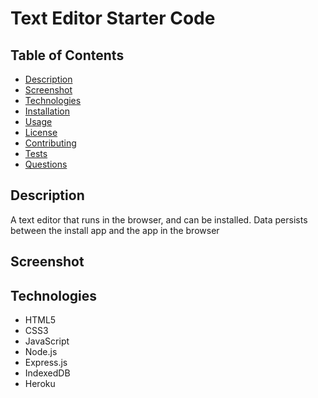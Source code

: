# Text Editor Starter Code


## Table of Contents

-   [Description](#description)
-   [Screenshot](#screenshot)
-   [Technologies](#technologies)
-   [Installation](#installation)
-   [Usage](#usage)
-   [License](#license)
-   [Contributing](#contributing)
-   [Tests](#tests)
-   [Questions](#questions)

## Description

A text editor that runs in the browser, and can be installed. Data persists between the install app and the app in the browser

## Screenshot

## Technologies

-   HTML5
-   CSS3
-   JavaScript
-   Node.js
-   Express.js
-   IndexedDB
-   Heroku

